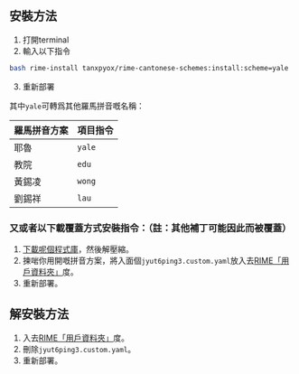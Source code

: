 ## 安裝方法
1. 打開terminal
2. 輸入以下指令
```sh
bash rime-install tanxpyox/rime-cantonese-schemes:install:scheme=yale
```
3. 重新部署

其中`yale`可轉爲其他羅馬拼音嘅名稱：

| 羅馬拼音方案 | 項目指令     |
| ------------- | ------------- |
| 耶魯       | `yale`       |
| 教院       | `edu`       |
| 黃錫凌       | `wong`       |
| 劉錫祥       | `lau`       |

### 又或者以下載覆蓋方式安裝指令：（註：其他補丁可能因此而被覆蓋）
1. [下載呢個程式庫](https://github.com/tanxpyox/rime-cantonese-schemes/archive/master.zip)，然後解壓縮。
2. 揀啱你用開嘅拼音方案，將入面個`jyut6ping3.custom.yaml`放入去[RIME「用戶資料夾」](https://github.com/rime/home/wiki/UserData)度。
3. 重新部署。

## 解安裝方法
1. 入去[RIME「用戶資料夾」](https://github.com/rime/home/wiki/UserData)度。
2. 刪除`jyut6ping3.custom.yaml`。
3. 重新部署。
